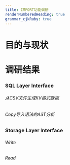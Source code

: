 ```yaml
---
title: IMPORT功能调研
renderNumberedHeading: true
grammar_cjkRuby: true
---
```

# 目的与现状

# 调研结果
### SQL Layer Interface
###### 从CSV文件生成KV格式数据
###### Copy导入语法的AST分析

### Storage Layer Interface
###### Write
###### Read


